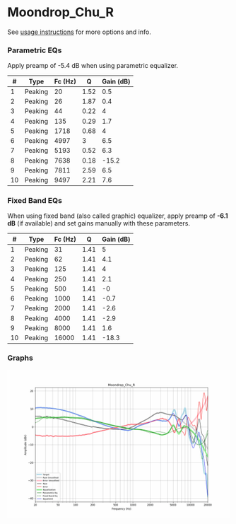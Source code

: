 # Moondrop_Chu_R
See [usage instructions](https://github.com/jaakkopasanen/AutoEq#usage) for more options and info.

### Parametric EQs
Apply preamp of -5.4 dB when using parametric equalizer.

|   # | Type    |   Fc (Hz) |    Q |   Gain (dB) |
|-----|---------|-----------|------|-------------|
|   1 | Peaking |        20 | 1.52 |         0.5 |
|   2 | Peaking |        26 | 1.87 |         0.4 |
|   3 | Peaking |        44 | 0.22 |         4   |
|   4 | Peaking |       135 | 0.29 |         1.7 |
|   5 | Peaking |      1718 | 0.68 |         4   |
|   6 | Peaking |      4997 | 3    |         6.5 |
|   7 | Peaking |      5193 | 0.52 |         6.3 |
|   8 | Peaking |      7638 | 0.18 |       -15.2 |
|   9 | Peaking |      7811 | 2.59 |         6.5 |
|  10 | Peaking |      9497 | 2.21 |         7.6 |

### Fixed Band EQs
When using fixed band (also called graphic) equalizer, apply preamp of **-6.1 dB** (if available) and set gains manually with these parameters.

|   # | Type    |   Fc (Hz) |    Q |   Gain (dB) |
|-----|---------|-----------|------|-------------|
|   1 | Peaking |        31 | 1.41 |         5   |
|   2 | Peaking |        62 | 1.41 |         4.1 |
|   3 | Peaking |       125 | 1.41 |         4   |
|   4 | Peaking |       250 | 1.41 |         2.1 |
|   5 | Peaking |       500 | 1.41 |        -0   |
|   6 | Peaking |      1000 | 1.41 |        -0.7 |
|   7 | Peaking |      2000 | 1.41 |        -2.6 |
|   8 | Peaking |      4000 | 1.41 |        -2.9 |
|   9 | Peaking |      8000 | 1.41 |         1.6 |
|  10 | Peaking |     16000 | 1.41 |       -18.3 |

### Graphs
![](./Moondrop_Chu_R.png)
